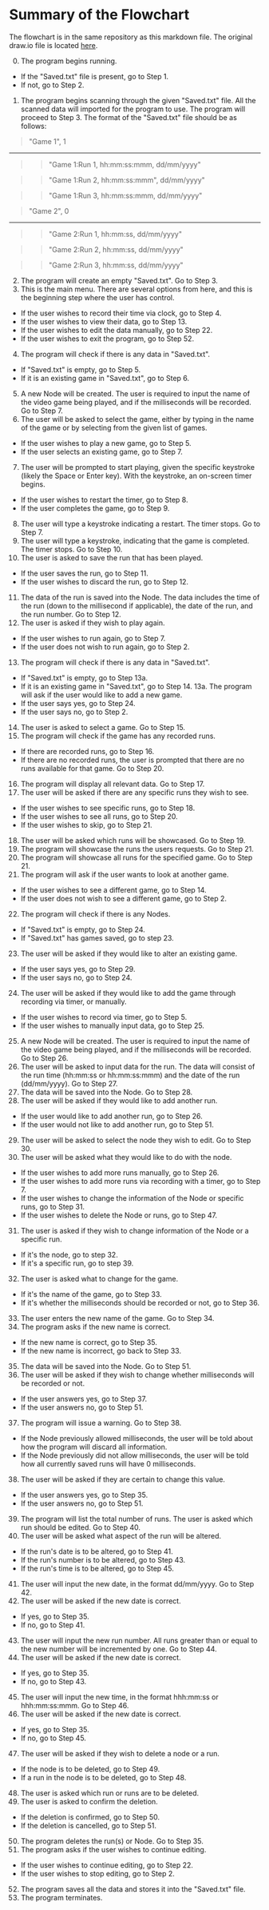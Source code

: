 # Summary of the Flowchart

The flowchart is in the same repository as this markdown file. The original draw.io file is located [here](https://drive.google.com/file/d/1e84m4x3AfZsfZlsLqMbhU9RhF7YyYyuo/view?usp=sharing).

0. The program begins running. 
* If the "Saved.txt" file is present, go to Step 1. 
* If not, go to Step 2.
1. The program begins scanning through the given "Saved.txt" file. All the scanned data will imported for the program to use. The program will proceed to Step 3. The format of the "Saved.txt" file should be as follows:


> "Game 1", 1

---
>>"Game 1:Run 1, hh:mm:ss:mmm, dd/mm/yyyy" 

>>"Game 1:Run 2, hh:mm:ss:mmm", dd/mm/yyyy" 

>>"Game 1:Run 3, hh:mm:ss:mmm, dd/mm/yyyy" 

>"Game 2", 0

---
>>"Game 2:Run 1, hh:mm:ss, dd/mm/yyyy" 

>>"Game 2:Run 2, hh:mm:ss, dd/mm/yyyy" 

>>"Game 2:Run 3, hh:mm:ss, dd/mm/yyyy" 


2. The program will create an empty "Saved.txt". Go to Step 3.
3. This is the main menu. There are several options from here, and this is the beginning step where the user has control.
* If the user wishes to record their time via clock, go to Step 4.
* If the user wishes to view their data, go to Step 13.
* If the user wishes to edit the data manually, go to Step 22.
* If the user wishes to exit the program, go to Step 52.
4. The program will check if there is any data in "Saved.txt".
* If "Saved.txt" is empty, go to Step 5.
* If it is an existing game in "Saved.txt", go to Step 6.
5. A new Node will be created. The user is required to input the name of the video game being played, and if the milliseconds will be recorded. Go to Step 7.
6. The user will be asked to select the game, either by typing in the name of the game or by selecting from the given list of games.
* If the user wishes to play a new game, go to Step 5.
* If the user selects an existing game, go to Step 7.
7. The user will be prompted to start playing, given the specific keystroke (likely the Space or Enter key). With the keystroke, an on-screen timer begins.
* If the user wishes to restart the timer, go to Step 8.
* If the user completes the game, go to Step 9.
8. The user will type a keystroke indicating a restart. The timer stops. Go to Step 7.
9. The user will type a keystroke, indicating that the game is completed. The timer stops. Go to Step 10.
10. The user is asked to save the run that has been played.
* If the user saves the run, go to Step 11.
* If the user wishes to discard the run, go to Step 12.
11. The data of the run is saved into the Node. The data includes the time of the run (down to the millisecond if applicable), the date of the run, and the run number. Go to Step 12.
12. The user is asked if they wish to play again.
* If the user wishes to run again, go to Step 7.
* If the user does not wish to run again, go to Step 2.
13. The program will check if there is any data in "Saved.txt".
* If "Saved.txt" is empty, go to Step 13a.
* If it is an existing game in "Saved.txt", go to Step 14.
13a. The program will ask if the user would like to add a new game.
* If the user says yes, go to Step 24.
* If the user says no, go to Step 2.
14. The user is asked to select a game. Go to Step 15.
15. The program will check if the game has any recorded runs.
* If there are recorded runs, go to Step 16.
* If there are no recorded runs, the user is prompted that there are no runs available for that game. Go to Step 20.
16. The program will display all relevant data. Go to Step 17.
17. The user will be asked if there are any specific runs they wish to see.
* If the user wishes to see specific runs, go to Step 18.
* If the user wishes to see all runs, go to Step 20.
* If the user wishes to skip, go to Step 21.
18. The user will be asked which runs will be showcased. Go to Step 19.
19. The program will showcase the runs the users requests. Go to Step 21.
20. The program will showcase all runs for the specified game. Go to Step 21.
21. The program will ask if the user wants to look at another game.
* If the user wishes to see a different game, go to Step 14.
* If the user does not wish to see a different game, go to Step 2.
22. The program will check if there is any Nodes.
* If "Saved.txt" is empty, go to Step 24.
* If "Saved.txt" has games saved, go to step 23.
23. The user will be asked if they would like to alter an existing game.
* If the user says yes, go to Step 29.
* If the user says no, go to Step 24.
24. The user will be asked if they would like to add the game through recording via timer, or manually.
* If the user wishes to record via timer, go to Step 5.
* If the user wishes to manually input data, go to Step 25.
25. A new Node will be created. The user is required to input the name of the video game being played, and if the milliseconds will be recorded. Go to Step 26.
26. The user will be asked to input data for the run. The data will consist of the run time (hh:mm:ss or hh:mm:ss:mmm) and the date of the run (dd/mm/yyyy). Go to Step 27.
27. The data will be saved into the Node. Go to Step 28.
28. The user will be asked if they would like to add another run.
* If the user would like to add another run, go to Step 26.
* If the user would not like to add another run, go to Step 51.
29. The user will be asked to select the node they wish to edit. Go to Step 30.
30. The user will be asked what they would like to do with the node.
* If the user wishes to add more runs manually, go to Step 26.
* If the user wishes to add more runs via recording with a timer, go to Step 7.
* If the user wishes to change the information of the Node or specific runs, go to Step 31.
* If the user wishes to delete the Node or runs, go to Step 47.
31. The user is asked if they wish to change information of the Node or a specific run.
* If it's the node, go to step 32.
* If it's a specific run, go to step 39.
32. The user is asked what to change for the game.
* If it's the name of the game, go to Step 33.
* If it's whether the milliseconds should be recorded or not, go to Step 36.
33. The user enters the new name of the game. Go to Step 34.
34. The program asks if the new name is correct.
* If the new name is correct, go to Step 35.
* If the new name is incorrect, go back to Step 33.
35. The data will be saved into the Node. Go to Step 51.
36. The user will be asked if they wish to change whether milliseconds will be recorded or not.
* If the user answers yes, go to Step 37.
* If the user answers no, go to Step 51.
37. The program will issue a warning. Go to Step 38.
* If the Node previously allowed milliseconds, the user will be told about how the program will discard all information.
* If the Node previously did not allow milliseconds, the user will be told how all currently saved runs will have 0 milliseconds.
38. The user will be asked if they are certain to change this value.
* If the user answers yes, go to Step 35.
* If the user answers no, go to Step 51.
39. The program will list the total number of runs. The user is asked which run should be edited. Go to Step 40.
40. The user will be asked what aspect of the run will be altered.
* If the run's date is to be altered, go to Step 41.
* If the run's number is to be altered, go to Step 43.
* If the run's time is to be altered, go to Step 45.
41. The user will input the new date, in the format dd/mm/yyyy. Go to Step 42.
42. The user will be asked if the new date is correct.
* If yes, go to Step 35. 
* If no, go to Step 41.
43. The user will input the new run number. All runs greater than or equal to the new number will be incremented by one. Go to Step 44.
44. The user will be asked if the new date is correct.
* If yes, go to Step 35. 
* If no, go to Step 43.
45. The user will input the new time, in the format hhh:mm:ss or hhh:mm:ss:mmm. Go to Step 46.
46. The user will be asked if the new date is correct.
* If yes, go to Step 35. 
* If no, go to Step 45.
47. The user will be asked if they wish to delete a node or a run.
* If the node is to be deleted, go to Step 49.
* If a run in the node is to be deleted, go to Step 48.
48. The user is asked which run or runs are to be deleted.
49. The user is asked to confirm the deletion.
* If the deletion is confirmed, go to Step 50.
* If the deletion is cancelled, go to Step 51.
50. The program deletes the run(s) or Node. Go to Step 35.
51. The program asks if the user wishes to continue editing.
* If the user wishes to continue editing, go to Step 22.
* If the user wishes to stop editing, go to Step 2.
52. The program saves all the data and stores it into the "Saved.txt" file.
53. The program terminates.
